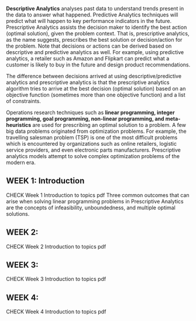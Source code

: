 **Descriptive Analytics** analyses past data to understand trends present in the data to answer what happened. Predictive Analytics techniques will predict what will happen to key performance indicators in the future. Prescriptive Analytics assists the decision maker to identify the best action (optimal solution), given the problem context. That is, prescriptive analytics, as the name suggests, prescribes the best solution or decision/action for the problem. Note that decisions or actions can be derived based on descriptive and predictive analytics as well. For example, using predictive analytics, a retailer such as Amazon and Flipkart can predict what a customer is likely to buy in the future and design product recommendations. 

The difference between decisions arrived at using descriptive/predictive analytics and prescriptive analytics is that the prescriptive analytics algorithm tries to arrive at the best decision (optimal solution) based on an objective function (sometimes more than one objective function) and a list of constraints.

Operations research techniques such as **linear programming, integer programming, goal programming, non-linear programming, and meta-heuristics** are used for prescribing an optimal solution to a problem. A few big data problems originated from optimization problems. For example, the travelling salesman problem (TSP) is one of the most difficult problems which is encountered by organizations such as online retailers, logistic service providers, and even electronic parts manufacturers. Prescriptive analytics models attempt to solve complex optimization problems of the modern era.


## WEEK 1: Introduction
CHECK Week 1 Introduction to topics pdf
Three common outcomes that can arise when solving linear programming problems in Prescriptive Analytics are the concepts of infeasibility, unboundedness, and multiple optimal solutions.
## WEEK 2:
CHECK Week 2 Introduction to topics pdf
## WEEK 3:
CHECK Week 3 Introduction to topics pdf
## WEEK 4:
CHECK Week 4 Introduction to topics pdf
